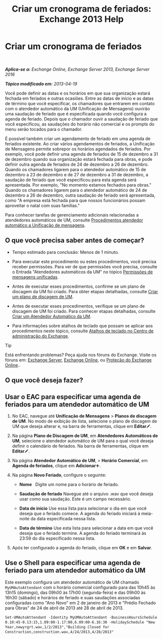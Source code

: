 ﻿---
title: 'Criar um cronograma de feriados: Exchange 2013 Help'
TOCTitle: Criar um cronograma de feriados
ms:assetid: 0c5c51e4-5b51-451b-ab93-2cebf644dc96
ms:mtpsurl: https://technet.microsoft.com/pt-br/library/Bb266921(v=EXCHG.150)
ms:contentKeyID: 50484933
ms.date: 05/22/2018
mtps_version: v=EXCHG.150
ms.translationtype: MT
---

# Criar um cronograma de feriados

 

_**Aplica-se a:** Exchange Online, Exchange Server 2013, Exchange Server 2016_

_**Tópico modificado em:** 2013-04-19_

Você pode definir as datas e os horários em que sua organização estará fechada em feriados e outras ocasiões. Entre as datas de início e as datas de término que você especificar, os chamadores que entrarem em contato com o atendedor automático da UM (Unificação de Mensagens) ouvirão uma saudação de feriado que é especificada quando você configura a agenda de feriado. Depois que o chamador ouvir a saudação de feriado que você especificou, as saudações do horário não comercial e os prompts do menu serão tocados para o chamador.

É possível também criar um agendamento de feriado em uma agenda de feriados existente. Ao criar vários agendamentos de feriados, a Unificação de Mensagens permite sobrepor os horários agendados de feriados. Por exemplo, você pode definir uma agenda de feriados de 15 de dezembro a 31 de dezembro quando sua organização estará fechada para obras, e pode definir outra agenda de feriados de 24 de dezembro a 26 de dezembro. Quando os chamadores ligarem para o atendedor automático de 15 de dezembro a 23 de dezembro e de 27 de dezembro a 31 de dezembro, a saudação de feriado que você especificou para esta agenda será apresentada. Por exemplo, "No momento estamos fechados para obras." Quando os chamadores ligarem para o atendedor automático de 24 de dezembro a 26 de dezembro, outra saudação de feriado será apresentada, como "A empresa está fechada para que nossos funcionários possam aproveitar o natal com suas famílias."

Para conhecer tarefas de gerenciamento adicionais relacionadas a atendedores automáticos de UM, consulte [Procedimentos atendedor automático a Unificação de mensagens](um-auto-attendant-procedures-exchange-2013-help.md).

## O que você precisa saber antes de começar?

  - Tempo estimado para conclusão: Menos de 1 minuto.

  - Para executar este procedimento ou estes procedimentos, você precisa receber permissões. Para ver de que permissões você precisa, consulte o Entrada "Atendedores automáticos da UM" no tópico [Permissões de mensagens unificadas](unified-messaging-permissions-exchange-2013-help.md).

  - Antes de executar esses procedimentos, confirme se um plano de discagem da UM foi criado. Para obter etapas detalhadas, consulte [Criar um plano de discagem de UM](create-a-um-dial-plan-exchange-2013-help.md).

  - Antes de executar esses procedimentos, verifique se um plano de discagem de UM foi criado. Para conhecer etapas detalhadas, consulte [Criar um Atendedor Automático da UM](create-a-um-auto-attendant-exchange-2013-help.md).

  - Para informações sobre atalhos de teclado que possam se aplicar aos procedimentos neste tópico, consulte [Atalhos de teclado no Centro de administração do Exchange](keyboard-shortcuts-in-the-exchange-admin-center-exchange-online-protection-help.md).


> [!TIP]
> Está enfrentando problemas? Peça ajuda nos fóruns do Exchange. Visite os fóruns em: <A href="https://go.microsoft.com/fwlink/p/?linkid=60612">Exchange Server</A>, <A href="https://go.microsoft.com/fwlink/p/?linkid=267542">Exchange Online</A>, ou <A href="https://go.microsoft.com/fwlink/p/?linkid=285351">Proteção do Exchange Online</A>..



## O que você deseja fazer?

## Usar o EAC para especificar uma agenda de feriados para um atendedor automático de UM

1.  No EAC, navegue até **Unificação de Mensagens** \> **Planos de discagem de UM**. No modo de exibição de lista, selecione o plano de discagem de UM que deseja alterar e, na barra de ferramentas, clique em **Editar**![Ícone de edição](images/JJ218640.6f53ccb2-1f13-4c02-bea0-30690e6ea71d(EXCHG.150).gif "Ícone de edição").

2.  Na página **Plano de Discagem de UM**, em **Atendedores Automáticos de UM**, selecione o atendedor automático de UM para o qual você deseja definir o calendário de feriados. Na barra de ferramentas, clique em **Editar**![Ícone de edição](images/JJ218640.6f53ccb2-1f13-4c02-bea0-30690e6ea71d(EXCHG.150).gif "Ícone de edição").

3.  Na página **Atendedor Automático de UM**, \> **Horário Comercial**, em **Agenda de feriados**, clique em **Adicionar**![Ícone Adicionar](images/JJ218640.c1e75329-d6d7-4073-a27d-498590bbb558(EXCHG.150).gif "Ícone Adicionar").

4.  Na página **Novo Feriado**, configure o seguinte:
    
      - **Nome**   Digite um nome para o horário de feriado.
    
      - **Saudação de feriado** Navegue até o arquivo .wav que você deseja usar como sua saudação. Este é um campo necessário.
    
      - **Data de início** Use essa lista para selecionar o dia em que você deseja que o feriado comece. A agenda do feriado iniciará à meia-noite da data especificada nessa lista.
    
      - **Data de término** Use esta lista para selecionar a data em que você deseja que o feriado termine. A agenda do feriado terminará às 23:59 do dia especificado nessa lista.

5.  Após ter configurado a agenda do feriado, clique em **OK** e em **Salvar**.

## Use o Shell para especificar uma agenda de feriado para um atendedor automático da UM

Este exemplo configura um atendedor automático de UM chamado `MyUMAutoAttendant` com o horário comercial configurado para das 10h45 às 13h15 (domingo), das 09h00 às 17h00 (segunda-feira) e das 09h00 às 16h30 (sábado) e horários de feriado e suas saudações associadas configuradas como "Ano Novo" em 2 de janeiro de 2013 e "Prédio Fechado para Obras" de 24 de abril de 2013 até 28 de abril de 2013.

    Set-UMAutoAttendant -Identity MyUMAutoAttendant -BusinessHoursSchedule 0.10:45-0.13:15,1.09:00-1.17:00,6.09:00-6.16:30 -HolidaySchedule "New Year,newyrgrt.wav,1/2/2013","Building Closed for Construction,construction.wav,4/24/2013,4/28/2013"

